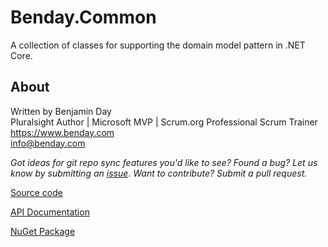 # Benday.Common

A collection of classes for supporting the domain model pattern in .NET Core.

## About

Written by Benjamin Day  
Pluralsight Author | Microsoft MVP | Scrum.org Professional Scrum Trainer  
https://www.benday.com  
info@benday.com 

*Got ideas for git repo sync features you'd like to see? Found a bug? 
Let us know by submitting an [issue](https://github.com/benday-inc/Benday.Common/issues)*. *Want to contribute? Submit a pull request.*

[Source code](https://github.com/benday-inc/Benday.Common)

[API Documentation](api/Benday.Common.html)

[NuGet Package](https://www.nuget.org/packages/Benday.Common/)

